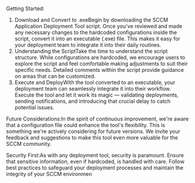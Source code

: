 Getting Started:
1. Download and Convert to .exeBegin by downloading the SCCM Application Deployment Tool script. Once you've reviewed and made any necessary changes to the hardcoded configurations inside the script, convert it into an executable (.exe) file. This makes it easy for your deployment team to integrate it into their daily routines.
2. Understanding the ScriptTake the time to understand the script structure. While configurations are hardcoded, we encourage users to explore the script and feel comfortable making adjustments to suit their specific needs. Detailed comments within the script provide guidance on areas that can be customized.
3. Execute and DeployWith the tool converted to an executable, your deployment team can seamlessly integrate it into their workflow. Execute the tool and let it work its magic — validating deployments, sending notifications, and introducing that crucial delay to catch potential issues.

Future Considerations:In the spirit of continuous improvement, we're aware that a configuration file could enhance the tool's flexibility. This is something we're actively considering for future versions. We invite your feedback and suggestions to make this tool even more valuable for the SCCM community.

Security First:As with any deployment tool, security is paramount. Ensure that sensitive information, even if hardcoded, is handled with care. Follow best practices to safeguard your deployment processes and maintain the integrity of your SCCM environmen
